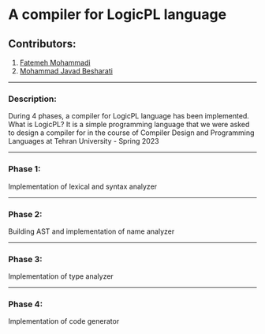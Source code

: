 # A compiler for LogicPL language

## Contributors:
1. [Fatemeh Mohammadi](https://github.com/F102M8)
2. [Mohammad Javad Besharati](https://github.com/JavadBesharati)

---

### Description:
During 4 phases, a compiler for LogicPL language has been implemented.
What is LogicPL? It is a simple programming language that we were asked to design a compiler for in the course of Compiler Design and Programming Languages at Tehran University - Spring 2023

---

### Phase 1:
Implementation of lexical and syntax analyzer

---

### Phase 2:
Building AST and implementation of name analyzer

---

### Phase 3:
Implementation of type analyzer

---

### Phase 4:
Implementation of code generator